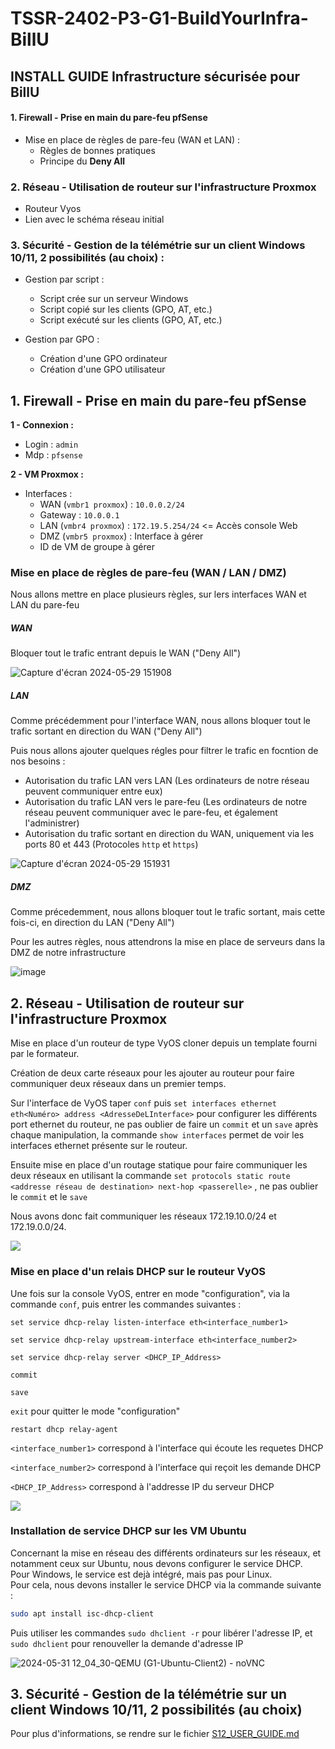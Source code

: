 # TSSR-2402-P3-G1-BuildYourInfra-BillU

## INSTALL GUIDE Infrastructure sécurisée pour BillU

#### 1. Firewall - Prise en main du pare-feu pfSense
- Mise en place de règles de pare-feu (WAN et LAN) :
  - Règles de bonnes pratiques
  - Principe du **Deny All**

### 2. Réseau - Utilisation de routeur sur l'infrastructure Proxmox
  - Routeur Vyos
  - Lien avec le schéma réseau initial

### 3. Sécurité - Gestion de la télémétrie sur un client Windows 10/11, 2 possibilités (au choix) :

- Gestion par script :
  - Script crée sur un serveur Windows
  - Script copié sur les clients (GPO, AT, etc.)
  - Script exécuté sur les clients (GPO, AT, etc.)

- Gestion par GPO :
  - Création d'une GPO ordinateur
  - Création d'une GPO utilisateur

## 1. Firewall - Prise en main du pare-feu pfSense

**1 - Connexion :**
- Login : `admin`
- Mdp : `pfsense`

**2 - VM Proxmox :**

- Interfaces :
  - WAN (`vmbr1 proxmox`) : `10.0.0.2/24`
  - Gateway : `10.0.0.1`
  - LAN (`vmbr4 proxmox`) : `172.19.5.254/24` <= Accès console Web
  - DMZ (`vmbr5 proxmox`) : Interface à gérer
  - ID de VM de groupe à gérer

### Mise en place de règles de pare-feu (WAN / LAN / DMZ)

Nous allons mettre en place plusieurs règles, sur lers interfaces WAN et LAN du pare-feu

##### WAN
Bloquer tout le trafic entrant depuis le WAN ("Deny All")

  ![Capture d'écran 2024-05-29 151908](https://github.com/WildCodeSchool/TSSR-2402-P3-G1-BuildYourInfra-BillU/assets/160050170/2bdf9f9e-5dcb-4b13-8947-2f37fcb8a3aa)

##### LAN

Comme précédemment pour l'interface WAN, nous allons bloquer tout le trafic sortant en direction du WAN ("Deny All")

Puis nous allons ajouter quelques régles pour filtrer le trafic en focntion de nos besoins : 

  - Autorisation du trafic LAN vers LAN (Les ordinateurs de notre réseau peuvent communiquer entre eux)
  - Autorisation du trafic LAN vers le pare-feu (Les ordinateurs de notre réseau peuvent communiquer avec le pare-feu, et également l'administrer)
  - Autorisation du trafic sortant en direction du WAN, uniquement via les ports 80 et 443 (Protocoles `http` et `https`) 

  ![Capture d'écran 2024-05-29 151931](https://github.com/WildCodeSchool/TSSR-2402-P3-G1-BuildYourInfra-BillU/assets/160050170/b7836113-b743-44dc-bbc4-2621f2d1c4a6)

##### DMZ

Comme précedemment, nous allons bloquer tout le trafic sortant, mais cette fois-ci, en direction du LAN ("Deny All")

Pour les autres règles, nous attendrons la mise en place de serveurs dans la DMZ de notre infrastructure

![image](https://github.com/WildCodeSchool/TSSR-2402-P3-G1-BuildYourInfra-BillU/assets/160050170/8cdd015f-702f-4225-8f5f-386c4e40d6cf)

    



## 2. Réseau - Utilisation de routeur sur l'infrastructure Proxmox

Mise en place d'un routeur de type VyOS cloner depuis un template fourni par le formateur.

Création de deux carte réseaux pour les ajouter au routeur pour faire communiquer deux réseaux dans un premier temps.

Sur l'interface de VyOS taper `conf` puis `set interfaces ethernet eth<Numéro> address <AdresseDeLInterface>` pour configurer les différents port ethernet du routeur, ne pas oublier de faire un `commit` et un `save` après chaque manipulation, la commande `show interfaces` permet de voir les interfaces ethernet présente sur le routeur.

Ensuite mise en place d'un routage statique pour faire communiquer les deux réseaux en utilisant la commande `set protocols static route <addresse réseau de destination> next-hop <passerelle>` , ne pas oublier le `commit` et le `save`

Nous avons donc fait communiquer les réseaux 172.19.10.0/24 et 172.19.0.0/24.

![](https://github.com/WildCodeSchool/TSSR-2402-P3-G1-BuildYourInfra-BillU/blob/main/RESSOURCES/VyOS_Show_Interface&Show_IP_Route.png?raw=true)

### Mise en place d'un relais DHCP sur le routeur VyOS

Une fois sur la console VyOS, entrer en mode "configuration", via la commande `conf`, puis entrer les commandes suivantes :

`set service dhcp-relay listen-interface eth<interface_number1>`

`set service dhcp-relay upstream-interface eth<interface_number2>`

`set service dhcp-relay server <DHCP_IP_Address>`

`commit`

`save`

`exit` pour quitter le mode "configuration"

`restart dhcp relay-agent`

`<interface_number1>` correspond à l'interface qui écoute les requetes DHCP

`<interface_number2>` correspond à l'interface qui reçoit les demande DHCP

`<DHCP_IP_Address>` correspond à l'addresse IP du serveur DHCP

![](https://github.com/WildCodeSchool/TSSR-2402-P3-G1-BuildYourInfra-BillU/blob/main/RESSOURCES/VyOS_DHCP_Relay.png?raw=true)


### Installation de service DHCP sur les VM Ubuntu

Concernant la mise en réseau des différents ordinateurs sur les réseaux, et notamment ceux sur Ubuntu, nous devons configurer le service DHCP.  
Pour Windows, le service est dejà intégré, mais pas pour Linux.  
Pour cela, nous devons installer le service DHCP via la commande suivante : 
```bash
sudo apt install isc-dhcp-client
```
Puis utiliser les commandes `sudo dhclient -r` pour libérer l'adresse IP, et `sudo dhclient` pour renouveller la demande d'adresse IP

![2024-05-31 12_04_30-QEMU (G1-Ubuntu-Client2) - noVNC](https://github.com/WildCodeSchool/TSSR-2402-P3-G1-BuildYourInfra-BillU/assets/159007018/a4bd2180-eb03-40d4-a5ea-b9ccec65537d)


## 3. Sécurité - Gestion de la télémétrie sur un client Windows 10/11, 2 possibilités (au choix)

Pour plus d'informations, se rendre sur le fichier [S12_USER_GUIDE.md](https://github.com/WildCodeSchool/TSSR-2402-P3-G1-BuildYourInfra-BillU/blob/local/S12/S12_USER_GUIDE.md)
